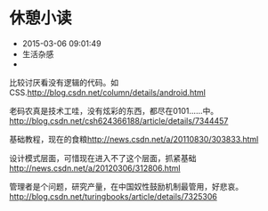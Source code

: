 # 休憩小读
- 2015-03-06 09:01:49
- 生活杂感
- 

<!--markdown-->比较讨厌看没有逻辑的代码。如CSS.<a href="http://blog.csdn.net/column/details/android.html">http://blog.csdn.net/column/details/android.html</a>

老码农真是技术工哇，没有炫彩的东西，都尽在0101……中。<a href="http://blog.csdn.net/csh624366188/article/details/7344457">http://blog.csdn.net/csh624366188/article/details/7344457</a>

基础教程，现在的食粮<a href="http://news.csdn.net/a/20110830/303833.html">http://news.csdn.net/a/20110830/303833.html</a>

设计模式层面，可惜现在进入不了这个层面，抓紧基础<a href="http://news.csdn.net/a/20120306/312806.html">http://news.csdn.net/a/20120306/312806.html</a>

管理者是个问题，研究产量，在中国奴性鼓励机制最管用，好悲哀。<a href="http://blog.csdn.net/turingbooks/article/details/7325306">http://blog.csdn.net/turingbooks/article/details/7325306</a>